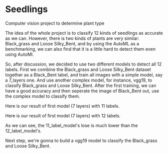 # Seedlings
Computer vision project to determine plant type

The idea of the whole project is to classify 12 kinds of seedlings as accurate as we can. However, there is two kinds of plants are very similar: Black_grass and Loose Silky_Bent, and by using the AutoML as a benchmarking, we can also find that it is a little hard to detect them even using AutoMl.

So, after discussion, we decided to use two different models to detect all 12 labels. First we combine the Black_grass and Loose Silky_Bent dataset together as a Black_Bent label, and train all images with a simple model, say a 7_layers one. And use another complex model, for instance, vgg19, to classify Black_grass and Loose Silky_Bent. After the first training, we can have a good accuracy and then seperate the image of Black_Bent out, use the complex model to classify them.

Here is our result of first model (7 layers) with 11 labels.

Here is our result of first model (7 layers) with 12 labels.

As we can see, the 11_label_model's lose is much lower than the 12_label_model's.

Next step, we're gonna to build a vgg19 model to classify the Black_grass and Loose Silky_Bent. 
